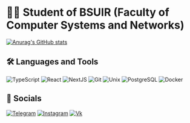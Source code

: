 # 👨‍💻 Student of BSUIR (Faculty of Computer Systems and Networks)

[![Anurag's GitHub stats](https://github-readme-stats-git-masterrstaa-rickstaa.vercel.app/api?username=kostyabet&count_private=true&&hide=issues,contribs&show_icons=true&bg_color=090909&hide_border=true&title_color=dedede&text_color=5465e8&icon_color=db7979)](https://github.com/kostyabet)

## 🛠️ Languages and Tools

![TypeScript](https://img.shields.io/badge/-TypeScript-090909?style=for-the-badge&logo=typescript&logoColor=sky)
![React](https://img.shields.io/badge/-React-090909?style=for-the-badge&logo=react&logoColor=blue)
![NextJS](https://img.shields.io/badge/next.js-000000?style=for-the-badge&logo=nextdotjs&logoColor=white)
![Git](https://img.shields.io/badge/-Git-090909?style=for-the-badge&logo=git&logoColor=red)
![Unix](https://img.shields.io/badge/-unix-090909?style=for-the-badge&logo=ubuntu&logoColor=orange)
![PostgreSQL](https://img.shields.io/badge/postgresql-000000?style=for-the-badge&logo=postgresql&logoColor=sky)
![Docker](https://img.shields.io/badge/-Docker-090909?style=for-the-badge&logo=docker&logoColor=2496ED)

## 📲️ Socials

[![Telegram](https://img.shields.io/badge/-Telegram-090909?style=for-the-badge&logo=telegram&logoColor=27A0D9)](https://t.me/kostyabelbet)
[![Instagram](https://img.shields.io/badge/-Instagram-090909?style=for-the-badge&logo=instagram&logoColor=B4068E)](https://www.instagram.com/kostikk.bet/)
[![Vk](https://img.shields.io/badge/-LinkedIn-090909?style=for-the-badge&logo=linkedin&logoColor=1C9DEB)](https://www.linkedin.com/in/kostya-betenya-080754338/)

